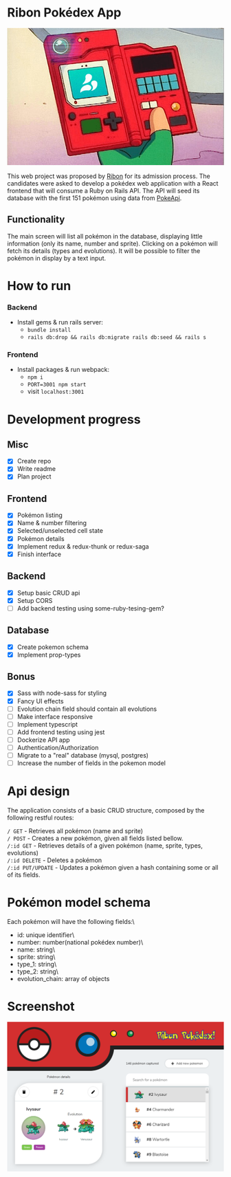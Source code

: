 # Ribon Pokédex App

![alt text](ribon-pokedex.png 'Ribon Pokédex')

This web project was proposed by [Ribon](https://home.ribon.io/) for its admission process.
The candidates were asked to develop a pokédex web application with a React frontend that will consume a Ruby on Rails API.
The API will seed its database with the first 151 pokémon using data from [PokeApi](https://pokeapi.co/docs/v2.html).

## Functionality

The main screen will list all pokémon in the database, displaying little information (only its name, number and sprite). Clicking on a pokémon will fetch its details (types and evolutions). It will be possible to filter the pokémon in display by a text input.

# How to run

### Backend

-   Install gems & run rails server:
    -   `bundle install`
    -   `rails db:drop && rails db:migrate rails db:seed && rails s`

### Frontend

-   Install packages & run webpack:
    -   `npm i`
    -   `PORT=3001 npm start`
    -   visit `localhost:3001`

# Development progress

## Misc

-   [x] Create repo
-   [x] Write readme
-   [x] Plan project

## Frontend

-   [x] Pokémon listing
-   [x] Name & number filtering
-   [x] Selected/unselected cell state
-   [x] Pokémon details
-   [x] Implement redux & redux-thunk or redux-saga
-   [x] Finish interface

## Backend

-   [x] Setup basic CRUD api
-   [x] Setup CORS
-   [ ] Add backend testing using some-ruby-tesing-gem?

## Database

-   [x] Create pokemon schema
-   [x] Implement prop-types

## Bonus

-   [x] Sass with node-sass for styling
-   [x] Fancy UI effects
-   [ ] Evolution chain field should contain all evolutions
-   [ ] Make interface responsive
-   [ ] Implement typescript
-   [ ] Add frontend testing using jest
-   [ ] Dockerize API app
-   [ ] Authentication/Authorization
-   [ ] Migrate to a "real" database (mysql, postgres)
-   [ ] Increase the number of fields in the pokemon model

# Api design

The application consists of a basic CRUD structure, composed by the following restful routes:

`/ GET` - Retrieves all pokémon (name and sprite)\
`/ POST` - Creates a new pokémon, given all fields listed bellow.\
`/:id GET` - Retrieves details of a given pokémon (name, sprite, types, evolutions)\
`/:id DELETE` - Deletes a pokémon\
`/:id PUT/UPDATE` - Updates a pokémon given a hash containing some or all of its fields.

# Pokémon model schema

Each pokémon will have the following fields:\

-   id: unique identifier\
-   number: number(national pokédex number)\
-   name: string\
-   sprite: string\
-   type_1: string\
-   type_2: string\
-   evolution_chain: array of objects

# Screenshot

![alt text](ribon-pokedex-1.png 'Ribon Pokédex')
